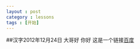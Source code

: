 ```yaml
---
layout : post
category : lessons
tags : [开始]
---
```

##汉字2012年12月24日
 大哥好
 你好
这是一个链接[百度](http://www.baidu.com "")



